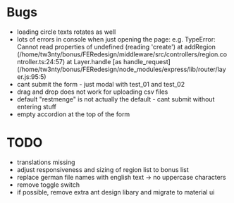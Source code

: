 # Bugs
 - loading circle texts rotates as well
 - lots of errors in console when just opening the page: e.g. TypeError: Cannot read properties of undefined (reading 'create')
    at addRegion (/home/tw3nty/bonus/FERedesign/middleware/src/controllers/region.controller.ts:24:57)
    at Layer.handle [as handle_request] (/home/tw3nty/bonus/FERedesign/node_modules/express/lib/router/layer.js:95:5)
 - cant submit the form - just modal with test_01 and test_02
 - drag and drop does not work for uploading csv files
 - default "restmenge" is not actually the default - cant submit without entering stuff
 - empty accordion at the top of the form

# TODO
 - translations missing
 - adjust responsiveness and sizing of region list to bonus list
 - replace german file names with english text -> no uppercase characters
 - remove toggle switch
 - if possible, remove extra ant design libary and migrate to material ui
